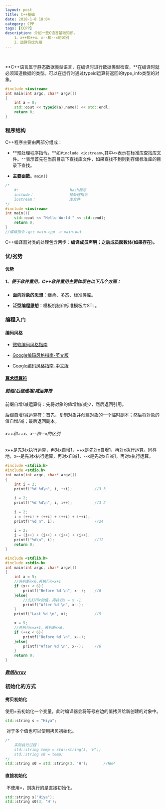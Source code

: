 ```yaml
---
layout: post
title: C++基础
date: 2018-1-8 18:04
category: CPP
tags: [CCPP]
description: 介绍一些C语言基础知识。
    1、x++和++x、x--和--x的区别
    2、运算符优先级
---
```


​	

​	**C++语言属于静态数据类型语言，在编译时进行数据类型检查，**在编译时就必须知道数据的类型。可以在运行时通过typeid运算符返回的type_info类型的对象。

```C++
#include <iostream>
int main(int argc, char* argv[])
{
	int a = 0;
	std::cout << typeid(a).name() << std::endl;
	return 0;
}
```



### 程序结构

C++程序主要由两部分组成：

- **预处理程序指令。**如```#include <iostream>```,其中```<>```表示在标准库查找库文件。```""```表示首先在当前目录下查找库文件，如果查找不到则到存储标准库的目录下查找。

- **主要函数**。```main()```

```C++
/*
	#:						 Hash标志
	include：				预处理指令
	iostream：				库文件
*/
#include <iostream>
int main(){
	std::cout << "Hello World " << std::endl;
	return 0;
}
//编译指令：gcc main.cpp -o main.out
```

​	C++编译器对类的处理包含两步：**编译成员声明；之后成员函数体(如果存在)。**



### 优/劣势

#### 优势

##### 1、便于软件重用。C++软件重用主要体现在以下几个方面：

- **面向对象的思想**：继承、多态、标准类库。

- **泛型编程思想**：模板机制和标准模板库STL。



### 编程入门

#### 编码风格

- [微软编码风格指南](https://github.com/Microsoft/AirSim/blob/master/docs/coding_guidelines.md)

- [Google编码风格指南-英文版](https://google.github.io/styleguide/cppguide.html)

- [Google编码风格指南-中文版](https://zh-google-styleguide.readthedocs.io/en/latest/google-cpp-styleguide/)



#### [算术运算符](http://www.cplusplus.com/doc/tutorial/operators/)

##### [前缀/后缀递增/减运算符](https://en.cppreference.com/w/cpp/language/operator_incdec)

前缀自增/减运算符：先将对象的值增加/减少，然后返回引用。

后缀自增/减运算符：首先，复制对象并创建对象的一个临时副本；然后将对象的值自增/减；最后返回副本。



###### x++和++x、x--和--x的区别

​	x++是先对x执行运算，再对x自增1，++x是先对x自增1，再对x执行运算。同样地，x--是先对x执行运算，再对x自减1，--x是先对x自减1，再对x执行运算。

```C
#include <stdlib.h>
#include <stdio.h>
int main(int argc, char* argv[])
{
	int i = 2; 
	printf("%d %d\n", i, ++i);			//3 3
	
    i = 2;
	printf("%d %d\n", i, i++);			//3 2
	
    i = 2;
	i = (++i) + (++i) + (++i) + (++i);
	printf("%d n", i);					//24
    
    i = 2;
	i = (i++) + (i++) + (i++) + (i++);
	printf("%d\n", i);					//12
	return 0;
}
```



```C
#include <stdlib.h>
#include <stdio.h>
int main(int argc, char* argv[])
{
	int x = 5;
	//先判断x<6,再执行x=x+1
	if (x++ < 6){
		printf("Before %d \n", x--);	//6
	}else{
        //先打印x的值，再执行x = x -1
		printf("After %d \n", x--);
	}
	printf("Last %d \n", x);			//5

	x = 5;
	//先执行x=x+1，再判断x<6,
	if (++x < 6){
		printf("Before %d \n", x--);
	}else{
		printf("After %d \n", x--);		//6
	}
	return 0;
}
```

##### [数组Array](https://www.tutorialspoint.com/cplusplus/cpp_arrays.htm)



### 初始化的方式

#### 拷贝初始化

​	使用=去初始化一个变量，此时编译器会将等号右边的值拷贝给新创建的对象中。

```C++
std::string s = "Hiya";
```

​	对于多个值也可以使用拷贝初始化。

```c++
/*
	实际执行过程：
	std::string temp = std::string(3, 'H');
	std::string s0 = temp;
*/
std::string s0 = std::string(3, 'H');		//HHH
```



#### 直接初始化

​	不使用=，则执行的是直接初始化。

```C++
std::string s("Hiya");
std::string s0(3, 'H');
```

#### 








